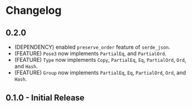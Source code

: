# Changelog

## 0.2.0

- (DEPENDENCY) enabled `preserve_order` feature of `serde_json`.
- (FEATURE) `Pose3` now implements `PartialEq`, and `PartialOrd`.
- (FEATURE) `Type` now implements `Copy`, `PartialEq`, `Eq`, `PartialOrd`, `Ord`, and `Hash`.
- (FEATURE) `Group` now implements `PartialEq`, `Eq`, `PartialOrd`, `Ord`, and `Hash`.

## 0.1.0 - Initial Release
